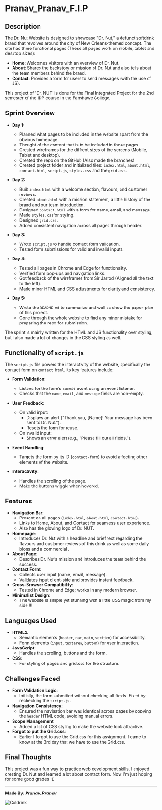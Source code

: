 # Pranav_Pranav_F.I.P

## Description

The Dr. Nut Website is designed to showcase "Dr. Nut," a defunct softdrink brand that revolves around the city of New Orleans-themed concept. The site has three functional pages (These all pages work on mobile, tablet and desktop sizes):
- **Home**: Welcomes visitors with an overview of Dr. Nut.
- **About**: Shares the backstory or mission of Dr. Nut and also tells about the team members behind the brand.
- **Contact**: Provides a form for users to send messages (with the use of JS).

This project of 'Dr. NUT' is done for the Final Integrated Project for the 2nd semester of the IDP course in the Fanshawe College.

## Sprint Overview

- **Day 1:**
  - Planned what pages to be included in the website apart from the obvious homepage.
  - Thought of the content that is to be included in those pages.
  - Created wireframes for the diffrent sizes of the screens (Mobile, Tablet and desktop).
  - Created the repo on the GitHub (Also made the branches).
  - Created project folder and initialized files: `index.html`, `about.html`, `contact.html`, `script.js`, `styles.css` and the `grid.css`.

- **Day 2:**
  - Built `index.html` with a welcome section, flavours, and customer reviews.
  - Created `about.html` with a mission statement, a little history of the brand and our team introduction.
  - Designed `contact.html` with a form for name, email, and message.
  - Made `styles.css`for styling.
  - Designed `grid.css`.
  - Added consistent navigation across all pages through header.

- **Day 3:**
  - Wrote `script.js` to handle contact form validation.
  - Tested form submissions for valid and invalid inputs.

- **Day 4:**
  - Tested all pages in Chrome and Edge for functionality.
  - Verified form pop-ups and navigation links.
  - Got feedback of the wireframes from Sir Jarrod (Aligned all the text to the left).
  - Made minor HTML and CSS adjustments for clarity and consistency.

- **Day 5:**
  - Wrote the `README.md` to summarize and well as show the paper-plan of this project.
  - Gone through the whole website to find any minor mistake for preparing the repo for submission.

The sprint is mainly written for the HTML and JS functionality over styling, but I also made a lot of changes in the CSS styling as well.

## Functionality of `script.js`

The `script.js` file powers the interactivity of the website, specifically the contact form on `contact.html`. Its key features include:

- **Form Validation**:
  - Listens for the form’s `submit` event using an event listener.
  - Checks that the `name`, `email`, and `message` fields are non-empty.

- **User Feedback**:
  - On valid input:
    - Displays an alert ("Thank you, [Name]! Your message has been sent to Dr. Nut.").
    - Resets the form for reuse.
  - On invalid input:
    - Shows an error alert (e.g., "Please fill out all fields.").

- **Event Handling**:
  - Targets the form by its ID (`contact-form`) to avoid affecting other elements of the website.

- **Interactivity**:
  - Handles the scrolling of the page.
  - Make the buttons wiggle when hovered.


## Features

- **Navigation Bar**:
  - Present on all pages (`index.html`, `about.html`, `contact.html`).
  - Links to Home, About, and Contact for seamless user experience.
  - Also has the glowing logo of Dr. NUT.
- **Homepage**:
  - Introduces Dr. Nut with a headline and brief text regarding the flavours and customer reviews of this drink as well as some daily blogs and a commercial .
- **About Page**:
  - Describes Dr. Nut’s mission and introduces the team behind the success.
- **Contact Form**:
  - Collects user input (name, email, message).
  - Validates input client-side and provides instant feedback.
- **Cross-Browser Compatibility**:
  - Tested in Chrome and Edge; works in any modern browser.
- **Minimalist Design**:
  - The website is simple yet stunning with a little CSS magic from my side !!!

## Languages Used

- **HTML5**:
  - Semantic elements (`header`, `nav`, `main`, `section`) for accessibility.
  - Form elements (`input`, `textarea`, `button`) for user interaction.
- **JavaScript**:
  - Handles the scrolling, buttons and the form.
- **CSS**:
  - For styling of pages and grid.css for the structure.
  
## Challenges Faced

- **Form Validation Logic**:
  - Initially, the form submitted without checking all fields. Fixed by rechecking the `script.js`.
- **Navigation Consistency**:
  - Ensured the navigation bar was identical across pages by copying the `header` HTML code, avoiding manual errors.
- **Scope Management**:
  - Added a lot of CSS styling to make the website look attractive.
- **Forgot to put the Grid.css**:
  - Earlier I forgot to use the Grid.css for this assignment. I came to know at the 3rd day that we have to use the Grid.css.
  
##  Final Thoughts

This project was a fun way to practice web development skills. I enjoyed creating Dr. Nut and learned a lot about contact form. Now I'm just hoping for some good grades :D

---

**Made By**: ___Pranav_Pranav___

![Coldrink](https://media.tenor.com/vrsfu81IlVkAAAAM/iced-coffee-tea.gif)
